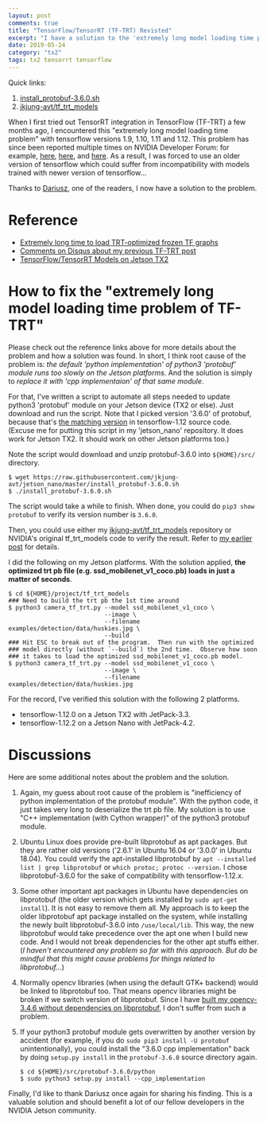 ```yaml
---
layout: post
comments: true
title: "TensorFlow/TensorRT (TF-TRT) Revisted"
excerpt: "I have a solution to the 'extremely long model loading time problem' of TF-TRT now!"
date: 2019-05-24
category: "tx2"
tags: tx2 tensorrt tensorflow
---
```


Quick links:
1. [install_protobuf-3.6.0.sh](https://github.com/jkjung-avt/jetson_nano/blob/master/install_protobuf-3.6.0.sh)
2. [jkjung-avt/tf_trt_models](https://github.com/jkjung-avt/tf_trt_models)

When I first tried out TensorRT integration in TensorFlow (TF-TRT) a few months ago, I encountered this "extremely long model loading time problem" with tensorflow versions 1.9, 1.10, 1.11 and 1.12.  This problem has since been reported multiple times on NVIDIA Developer Forum: for example, [here](https://devtalk.nvidia.com/default/topic/1037019/jetson-tx2/tensorflow-object-detection-and-image-classification-accelerated-for-nvidia-jetson/post/5281960/#5281960), [here](https://devtalk.nvidia.com/default/topic/1046492/tensorrt/extremely-long-time-to-load-trt-optimized-frozen-tf-graphs/), and [here](https://devtalk.nvidia.com/default/topic/1051546/optimizing-tf-trt-load-time/).  As a result, I was forced to use an older version of tensorflow which could suffer from incompatibility with models trained with newer version of tensorflow...

Thanks to [Dariusz](https://jkjung-avt.github.io/tf-trt-models/#comment-4290171498), one of the readers, I now have a solution to the problem.

# Reference

* [Extremely long time to load TRT-optimized frozen TF graphs](https://devtalk.nvidia.com/default/topic/1046492/tensorrt/extremely-long-time-to-load-trt-optimized-frozen-tf-graphs/)
* [Comments on Disqus about my previous TF-TRT post](https://jkjung-avt.github.io/tf-trt-models/#comment-4290171498)
* [TensorFlow/TensorRT Models on Jetson TX2](https://jkjung-avt.github.io/tf-trt-models/)

# How to fix the "extremely long model loading time problem of TF-TRT"

Please check out the reference links above for more details about the problem and how a solution was found.  In short, I think root cause of the problem is: *the default 'python implementation' of python3 'protobuf' module runs too slowly on the Jetson platforms*.  And the solution is simply to *replace it with 'cpp implementaion' of that same module*.

For that, I've written a script to automate all steps needed to update python3 'protobuf' module on your Jetson device (TX2 or else).  Just download and run the script.  Note that I picked version '3.6.0' of protobuf, because that's [the matching version](https://github.com/tensorflow/tensorflow/blob/r1.12/tensorflow/workspace.bzl#L383) in tensorflow-1.12 source code.  (Excuse me for putting this script in my 'jetson_nano' repository.  It does work for Jetson TX2.  It should work on other Jetson platforms too.)

Note the script would download and unzip protobuf-3.6.0 into `${HOME}/src/` directory.

```shell
$ wget https://raw.githubusercontent.com/jkjung-avt/jetson_nano/master/install_protobuf-3.6.0.sh
$ ./install_protobuf-3.6.0.sh
```

The script would take a while to finish.  When done, you could do `pip3 show protobuf` to verify its version number is `3.6.0`.

Then, you could use either my [jkjung-avt/tf_trt_models](https://github.com/jkjung-avt/tf_trt_models) repository or NVIDIA's original tf_trt_models code to verify the result.  Refer to [my earlier post](https://jkjung-avt.github.io/tf-trt-models/) for details.

I did the following on my Jetson platforms.  With the solution applied, **the optimized trt pb file (e.g. ssd_mobilenet_v1_coco.pb) loads in just a matter of seconds**.

```shell
$ cd ${HOME}/project/tf_trt_models
### Need to build the trt pb the 1st time around
$ python3 camera_tf_trt.py --model ssd_mobilenet_v1_coco \
                           --image \
                           --filename examples/detection/data/huskies.jpg \
                           --build
### Hit ESC to break out of the program.  Then run with the optimized
### model directly (without `--build`) the 2nd time.  Observe how soon
### it takes to load the optimized ssd_mobilenet_v1_coco.pb model.
$ python3 camera_tf_trt.py --model ssd_mobilenet_v1_coco \
                           --image \
                           --filename examples/detection/data/huskies.jpg
```

For the record, I've verified this solution with the following 2 platforms.

* tensorflow-1.12.0 on a Jetson TX2 with JetPack-3.3.
* tensorflow-1.12.2 on a Jetson Nano with JetPack-4.2.

# Discussions

Here are some additional notes about the problem and the solution.

1. Again, my guess about root cause of the problem is "inefficiency of python implementation of the protobuf module".  With the python code, it just takes very long to deserialize the trt pb file.  My solution is to use "C++ implementation (with Cython wrapper)" of the python3 protobuf module.

2. Ubuntu Linux does provide pre-built libprotobuf as apt packages.  But they are rather old versions ('2.6.1' in Ubuntu 16.04 or '3.0.0' in Ubuntu 18.04).  You could verify the apt-installed libprotobuf by `apt --installed list | grep libprotobuf` or `which protoc; protoc --version`.  I chose libprotobuf-3.6.0 for the sake of compatibility with tensorflow-1.12.x.

3. Some other important apt packages in Ubuntu have dependencies on libprotobuf (the older version which gets installed by `sudo apt-get install`).  It is not easy to remove them all.  My approach is to keep the older libprotobuf apt package installed on the system, while installing the newly built libprotobuf-3.6.0 into `/use/local/lib`.  This way, the new libprotobuf would take precedence over the apt one when I build new code.  And I would not break dependencies for the other apt stuffs either.  (*I haven't encountered any problem so far with this approach.  But do be mindful that this might cause problems for things related to libprotobuf...*)

4. Normally opencv libraries (when using the default GTK+ backend) would be linked to libprotobuf too.  That means opencv libraries might be broken if we switch version of libprotobuf.  Since I have [built my opencv-3.4.6 without dependencies on libprotobuf](https://jkjung-avt.github.io/opencv-on-nano/), I don't suffer from such a problem.

5. If your python3 protobuf module gets overwritten by another version by accident (for example, if you do `sudo pip3 install -U protobuf` unintentionally), you could install the "3.6.0 cpp implementation" back by doing `setup.py install` in the `protobuf-3.6.0` source directory again.

   ```shell
   $ cd ${HOME}/src/protobuf-3.6.0/python
   $ sudo python3 setup.py install --cpp_implementation
   ```

Finally, I'd like to thank Dariusz once again for sharing his finding.  This is a valuable solution and should benefit a lot of our fellow developers in the NVIDIA Jetson community.
